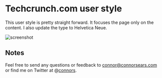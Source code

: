 # Techcrunch.com user style

This user style is pretty straight forward. It focuses the page only on the content. I also update the type to Helvetica Neue.

<img src="https://raw.github.com/connors/techcrunch-user-style/master/screenshot.png" alt="screenshot" />

## Notes
Feel free to send any questions or feedback to [connor@connorsears.com][1] or find me on Twitter at @[connors][2].


[1]: mailto:connor@connorsears.com        "Email Connor"
[2]: http://twitter.com/connors            "Connor Sears on Twitter"